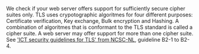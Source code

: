 We check if your web server offers support for sufficiently secure cipher suites only. TLS uses crypotographic algoritmes for four different purposes: Certificate verification, Key exchange, Bulk encryption and Hashing. A combination of algoritmes that is conformant to the TLS standard is called a cipher suite. A web server may offer support for more than one cipher suite. See ['ICT security guidelines for TLS' from NCSC-NL](https://www.ncsc.nl/actueel/whitepapers/ict-beveiligingsrichtlijnen-voor-transport-layer-security-tls.html), guideline B2-1 to B2-4.
